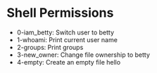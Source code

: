 # Shell Permissions
- 0-iam_betty: Switch user to betty
- 1-whoami: Print current user name
- 2-groups: Print groups
- 3-new_owner: Change file ownership to betty
- 4-empty: Create an empty file hello
